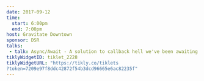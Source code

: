 ```yaml
---
date: 2017-09-12
time:
  start: 6:00pm
  end: 7:00pm
host: Gravitate Downtown
sponsor: DSR
talks:
 - talk: Async/Await - A solution to callback hell we've been awaiting for.
tiklyWidgetID: tiklet_2228
tiklyWidgetURL: "https://tikly.co/tiklets
?token=7209e97f8ddc42872f54b3dcd96665e6ac82235f"
---
```

